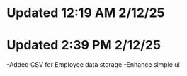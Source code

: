 # Updated 12:19 AM 2/12/25
# Updated 2:39 PM 2/12/25
-Added CSV for Employee data storage
-Enhance simple ui
